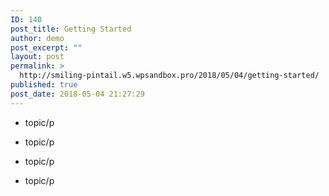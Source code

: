 ```yaml
---
ID: 140
post_title: Getting Started
author: demo
post_excerpt: ""
layout: post
permalink: >
  http://smiling-pintail.w5.wpsandbox.pro/2018/05/04/getting-started/
published: true
post_date: 2018-05-04 21:27:29
---
```

- topic/p

- topic/p

- topic/p

- topic/p